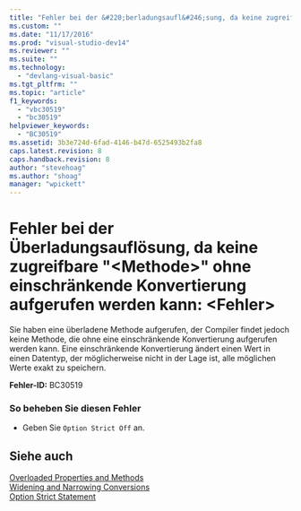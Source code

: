 ```yaml
---
title: "Fehler bei der &#220;berladungsaufl&#246;sung, da keine zugreifbare &quot;&lt;Methode&gt;&quot; ohne einschr&#228;nkende Konvertierung aufgerufen werden kann: &lt;Fehler&gt; | Microsoft Docs"
ms.custom: ""
ms.date: "11/17/2016"
ms.prod: "visual-studio-dev14"
ms.reviewer: ""
ms.suite: ""
ms.technology: 
  - "devlang-visual-basic"
ms.tgt_pltfrm: ""
ms.topic: "article"
f1_keywords: 
  - "vbc30519"
  - "bc30519"
helpviewer_keywords: 
  - "BC30519"
ms.assetid: 3b3e724d-6fad-4146-b47d-6525493b2fa8
caps.latest.revision: 8
caps.handback.revision: 8
author: "stevehoag"
ms.author: "shoag"
manager: "wpickett"
---
```

# Fehler bei der &#220;berladungsaufl&#246;sung, da keine zugreifbare &quot;&lt;Methode&gt;&quot; ohne einschr&#228;nkende Konvertierung aufgerufen werden kann: &lt;Fehler&gt;
Sie haben eine überladene Methode aufgerufen, der Compiler findet jedoch keine Methode, die ohne eine einschränkende Konvertierung aufgerufen werden kann. Eine einschränkende Konvertierung ändert einen Wert in einen Datentyp, der möglicherweise nicht in der Lage ist, alle möglichen Werte exakt zu speichern.  
  
 **Fehler\-ID:** BC30519  
  
### So beheben Sie diesen Fehler  
  
-   Geben Sie `Option Strict Off` an.  
  
## Siehe auch  
 [Overloaded Properties and Methods](../../visual-basic/programming-guide/language-features/objects-and-classes/overloaded-properties-and-methods.md)   
 [Widening and Narrowing Conversions](../../visual-basic/programming-guide/language-features/data-types/widening-and-narrowing-conversions.md)   
 [Option Strict Statement](../../visual-basic/language-reference/statements/option-strict-statement.md)